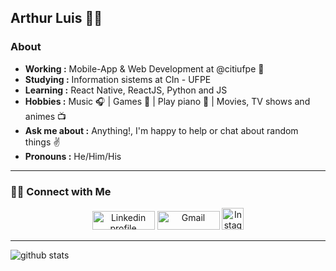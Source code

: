 ## Arthur Luis 👨‍💻
### About
-  **Working :** Mobile-App & Web Development at @citiufpe :iphone:
-  **Studying :** Information sistems at CIn - UFPE
-  **Learning :** React Native, ReactJS, Python and JS
-  **Hobbies :** Music :headphones: | Games 👾 | Play piano 🎹 | Movies, TV shows and animes 📺 
-  **Ask me about :** Anything!, I'm happy to help or chat about random things :v:
-  **Pronouns :** He/Him/His 

---------------------------------------------------------------------------------------------------------------------------------------------------------------------------------

<h3> 🤝🏻 Connect with Me </h3>

<p align="center">
    <a href="https://www.linkedin.com/in/arthur-luis-52878a1b3/"><img alt="Linkedin profile" title="Linkedin" src="https://raw.githubusercontent.com/Thomas-George-T/Thomas-George-T/master/assets/linkedin.svg" width="100" height="30" /></a>
    <a href="mailto:alfa@cin.ufpe.br"><img alt="Gmail" src="https://raw.githubusercontent.com/Thomas-George-T/Thomas-George-T/master/assets/google-gmail.svg" title="Email" width="100" height="30" /></a>
    <a href="https://www.instagram.com/arthwrluis/"><img alt="Instagram" src="https://upload.wikimedia.org/wikipedia/commons/thumb/a/a5/Instagram_icon.png/600px-Instagram_icon.png" title="Instagram" width="35" height="35" /></a>
</p>

---------------------------------------------------------------------------------------------------------------------------------------------------------------------------------
![github stats](https://github-readme-stats.vercel.app/api?username=ArthurLuis&show_icons=true)

